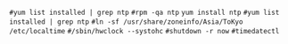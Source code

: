 `#yum list installed | grep ntp`
`#rpm -qa ntp`
`yum install ntp`
`#yum list installed | grep ntp`
`#ln -sf /usr/share/zoneinfo/Asia/ToKyo /etc/localtime`
`#/sbin/hwclock --systohc`
`#shutdown -r now`
`#timedatectl`
